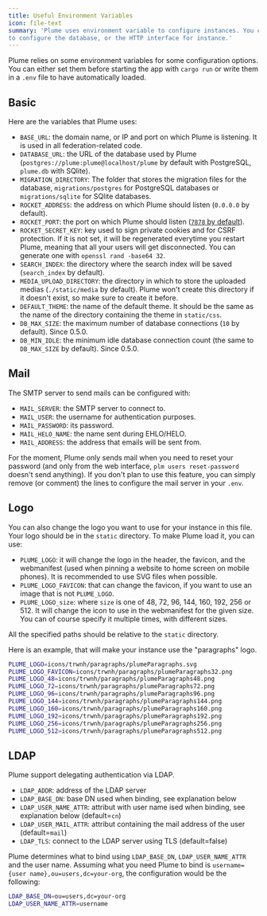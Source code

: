 ```yaml
---
title: Useful Environment Variables
icon: file-text
summary: 'Plume uses environment variable to configure instances. You can use them
to configure the database, or the HTTP interface for instance.'
---
```


Plume relies on some environment variables for some configuration options. You can either set them before
starting the app with `cargo run` or write them in a `.env` file to have automatically loaded.

## Basic

Here are the variables that Plume uses:

- `BASE_URL`: the domain name, or IP and port on which Plume is listening. It is used in all federation-related code.
- `DATABASE_URL`: the URL of the database used by Plume (`postgres://plume:plume@localhost/plume` by default with PostgreSQL, `plume.db` with SQlite).
- `MIGRATION_DIRECTORY`: The folder that stores the migration files for the database, `migrations/postgres` for PostgreSQL databases or `migrations/sqlite` for SQlite databases.
- `ROCKET_ADDRESS`: the address on which Plume should listen (`0.0.0.0` by default).
- `ROCKET_PORT`: the port on which Plume should listen ([`7878` by default](https://twitter.com/ag_dubs/status/852559264510070784)).
- `ROCKET_SECRET_KEY`: key used to sign private cookies and for CSRF protection. If it is not set, it will be regenerated everytime you restart Plume,
meaning that all your users will get disconnected. You can generate one with `openssl rand -base64 32`.
- `SEARCH_INDEX`: the directory where the search index will be saved (`search_index` by default).
- `MEDIA_UPLOAD_DIRECTORY`: the directory in which to store the uploaded medias (`./static/media` by default). Plume won't create this directory if it doesn't exist, so make sure to create it before.
- `DEFAULT_THEME`: the name of the default theme. It should be the same as the name of the directory containing the theme in `static/css`.
- `DB_MAX_SIZE`: the maximum number of database connections (`10` by default). Since 0.5.0.
- `DB_MIN_IDLE`: the minimum idle database connection count (the same to `DB_MAX_SIZE` by default). Since 0.5.0.

## Mail

The SMTP server to send mails can be configured with:

- `MAIL_SERVER`: the SMTP server to connect to.
- `MAIL_USER`: the username for authentication purposes.
- `MAIL_PASSWORD`: its password.
- `MAIL_HELO_NAME`: the name sent during EHLO/HELO.
- `MAIL_ADDRESS`: the address that emails will be sent from.

For the moment, Plume only sends mail when you need to reset your password (and only from the web interface, `plm users reset-password` doesn't send anything).
If you don't plan to use this feature, you can simply remove (or comment) the lines to configure the mail server in your `.env`.

## Logo

You can also change the logo you want to use for your instance in this file. Your logo should be in the `static` directory.
To make Plume load it, you can use:

- `PLUME_LOGO`: it will change the logo in the header, the favicon, and the webmanifest (used when pinning a website
to home screen on mobile phones). It is recommended to use SVG files when possible.
- `PLUME_LOGO_FAVICON`: that can change the favicon, if you want to use an image that is not `PLUME_LOGO`.
- `PLUME_LOGO_size`: where `size` is one of 48, 72, 96, 144, 160, 192, 256 or 512. It will change the icon to use
in the webmanifest for the given size. You can of course specify it multiple times, with different sizes.

All the specified paths should be relative to the `static` directory.

Here is an example, that will make your instance use the "paragraphs" logo.

```bash
PLUME_LOGO=icons/trwnh/paragraphs/plumeParagraphs.svg
PLUME_LOGO_FAVICON=icons/trwnh/paragraphs/plumeParagraphs32.png
PLUME_LOGO_48=icons/trwnh/paragraphs/plumeParagraphs48.png
PLUME_LOGO_72=icons/trwnh/paragraphs/plumeParagraphs72.png
PLUME_LOGO_96=icons/trwnh/paragraphs/plumeParagraphs96.png
PLUME_LOGO_144=icons/trwnh/paragraphs/plumeParagraphs144.png
PLUME_LOGO_160=icons/trwnh/paragraphs/plumeParagraphs160.png
PLUME_LOGO_192=icons/trwnh/paragraphs/plumeParagraphs192.png
PLUME_LOGO_256=icons/trwnh/paragraphs/plumeParagraphs256.png
PLUME_LOGO_512=icons/trwnh/paragraphs/plumeParagraphs512.png
```

## LDAP

Plume support delegating authentication via LDAP.
- `LDAP_ADDR`: address of the LDAP server
- `LDAP_BASE_DN`: base DN used when binding, see explanation below
- `LDAP_USER_NAME_ATTR`: attribut with user name ised when binding, see explanation below (default=`cn`)
- `LDAP_USER_MAIL_ATTR`: attribut containing the mail address of the user (default=`mail`)
- `LDAP_TLS`: connect to the LDAP server using TLS (default=false)

Plume determines what to bind using `LDAP_BASE_DN`, `LDAP_USER_NAME_ATTR` and the user name.
Assuming what you need Plume to bind is `username={user name},ou=users,dc=your-org`, the configuration would be the following:
```bash
LDAP_BASE_DN=ou=users,dc=your-org
LDAP_USER_NAME_ATTR=username
```
